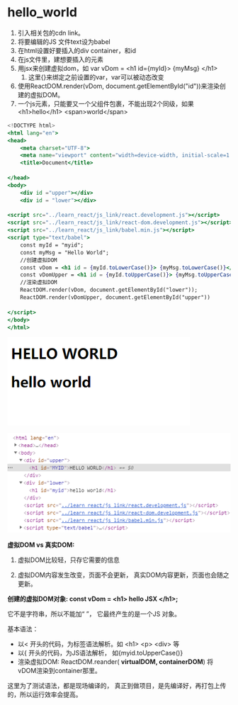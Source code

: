 # hello\_world

1. 引入相关包的cdn link。 
2. 将要编辑的JS 文件text设为babel
3. 在html设置好要插入的div container，和id
4. 在js文件里，建想要插入的元素
5. 用jsx来创建虚拟dom，如 var vDom = &lt;h1 id={myId}&gt; {myMsg} &lt;/h1&gt;
   1. 这里{}来绑定之前设置的var，var可以被动态改变
6. 使用ReactDOM.render\(vDom, document.getElementById\("id"\)\)来渲染创建的虚拟DOM。
7. 一个js元素，只能要又一个父组件包裹，不能出现2个同级，如果&lt;h1&gt;hello&lt;/h1&gt; &lt;span&gt;world&lt;/span&gt;

```jsx
<!DOCTYPE html>
<html lang="en">
<head>
    <meta charset="UTF-8">
    <meta name="viewport" content="width=device-width, initial-scale=1.0">
    <title>Document</title>

</head>
<body>
    <div id ="upper"></div>
    <div id = "lower"></div>

<script src="../learn_react/js_link/react.development.js"></script>
<script src="../learn_react/js_link/react-dom.development.js"></script>
<script src="../learn_react/js_link/babel.min.js"></script>
<script type="text/babel">
    const myId = "myid";
    const myMsg = "Hello World";
    //创建虚拟DOM
    const vDom = <h1 id = {myId.toLowerCase()}> {myMsg.toLowerCase()}</h1>;
    const vDomUpper = <h1 id = {myId.toUpperCase()}> {myMsg.toUpperCase()}</h1>;
    //渲染虚拟DOM
    ReactDOM.render(vDom, document.getElementById("lower"));
    ReactDOM.render(vDomUpper, document.getElementById("upper"))

</script>
</body>
</html>
```

![](../.gitbook/assets/image%20%2834%29.png)

![](../.gitbook/assets/image%20%2835%29.png)

**虚拟DOM vs 真实DOM:**  
 1.  虚拟DOM比较轻，只存它需要的信息

2. 虚拟DOM内容发生改变，页面不会更新， 真实DOM内容更新，页面也会随之更新。

**创建的虚拟DOM对象: const vDom = &lt;h1&gt; hello JSX &lt;/h1&gt;;** 

它不是字符串，所以不能加“ ”， 它最终产生的是一个JS 对象。

基本语法：

* 以&lt; 开头的代码，为标签语法解析。如 &lt;h1&gt; &lt;p&gt; &lt;div&gt; 等
* 以{ 开头的代码，为JS语法解析， 如{myid.toUpperCase\(\)}
* 渲染虚拟DOM: ReactDOM.reander\( **virtualDOM, containerDOM**\) 将vDOM渲染到container那里。

这里为了测试语法，都是现场编译的， 真正到做项目，是先编译好，再打包上传的，所以运行效率会提高。

